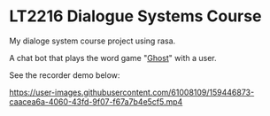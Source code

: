 # LT2216 Dialogue Systems Course

My dialoge system course project using rasa.

A chat bot that plays the word game "[Ghost](https://en.wikipedia.org/wiki/Ghost_(game))" with a user.

See the recorder demo below:

https://user-images.githubusercontent.com/61008109/159446873-caacea6a-4060-43fd-9f07-f67a7b4e5cf5.mp4

